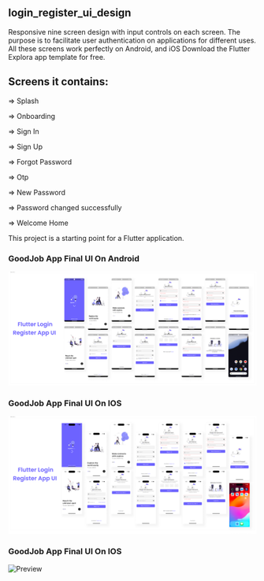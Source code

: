 ## login_register_ui_design

Responsive nine screen design with input controls on each screen.
The purpose is to facilitate user authentication on applications for
different uses. All these screens work perfectly on Android,  and iOS
Download the Flutter Explora app template for free.

## Screens it contains:

=> Splash

=> Onboarding

=> Sign In

=> Sign Up

=> Forgot Password

=> Otp

=> New Password

=> Password changed successfully

=> Welcome Home

This project is a starting point for a Flutter application.

### GoodJob App Final UI On Android
![Preview](/flutter_auth_android_ui.jpg)

### GoodJob App Final UI On IOS
![Preview](/flutter_auth_ios_ui.jpg)

### GoodJob App Final UI On IOS
![Preview](/fluuter.svg)
